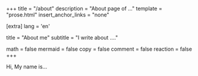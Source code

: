 +++
title = "/about"
description = "About page of ..."
template = "prose.html"
insert_anchor_links = "none"

[extra]
lang = 'en'

title = "About me"
subtitle = "I write about ...."

math = false
mermaid = false
copy = false
comment = false
reaction = false
+++

Hi, My name is...